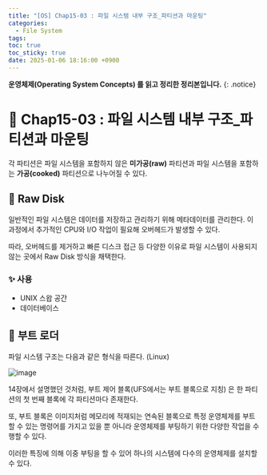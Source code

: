```yaml
---
title: "[OS] Chap15-03 : 파일 시스템 내부 구조_파티션과 마운팅"
categories:
  - File System
tags:
toc: true
toc_sticky: true
date: 2025-01-06 18:16:00 +0900
---
```


<strong>운영체제(Operating System Concepts) 를 읽고 정리한 정리본입니다.</strong>
{: .notice}

# 📌 Chap15-03 : 파일 시스템 내부 구조_파티션과 마운팅

각 파티션은 파일 시스템을 포함하지 않은 <strong>미가공(raw)</strong> 파티션과 파일 시스템을 포함하는 <strong>가공(cooked)</strong> 파티션으로 나누어질 수 있다.

## 🫧 Raw Disk

일반적인 파일 시스템은 데이터를 저장하고 관리하기 위해 메타데이터를 관리한다. 이 과정에서 추가적인 CPU와 I/O 작업이 필요해 오버헤드가 발생할 수 있다.

따라, 오버헤드를 제거하고 빠른 디스크 접근 등 다양한 이유로 파일 시스템이 사용되지 않는 곳에서 Raw Disk 방식을 채택한다.

### ✨ 사용
- UNIX 스왑 공간
- 데이터베이스

## 🫧 부트 로더

파일 시스템 구조는 다음과 같은 형식을 따른다. (Linux)

![image](https://github.com/user-attachments/assets/a8274fde-c17f-4eca-a111-ba839d350508)


14장에서 설명했던 것처럼, 부트 제어 블록(UFS에서는 부트 블록으로 지칭) 은 한 파티션의 첫 번째 블록에 각 파티션마다 존재한다.

또, 부트 블록은 이미지처럼 메모리에 적재되는 연속된 블록으로 특정 운영체제를 부트할 수 있는 명령어를 가지고 있을 뿐 아니라 운영체제를 부팅하기 위한 다양한 작업을 수행할 수 있다.

이러한 특징에 의해 이중 부팅을 할 수 있어 하나의 시스템에 다수의 운영체제를 설치할 수 있다.